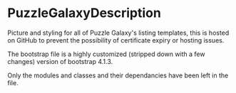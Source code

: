 # PuzzleGalaxyDescription

Picture and styling for all of Puzzle Galaxy's listing templates, this is hosted on GitHub to prevent the possibility of certificate expiry or hosting issues.


The bootstrap file is a highly customized (stripped down with a few changes) version of bootstrap 4.1.3.

Only the modules and classes and their dependancies have been left in the file.
